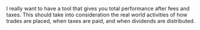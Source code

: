 I really want to have a tool that gives you total performance after fees and taxes.  This should take into consideration the real world activities of how trades are placed, when taxes are paid, and when dividends are distributed.
